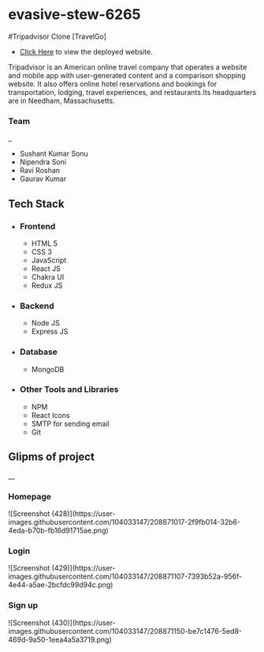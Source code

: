 # evasive-stew-6265
#Tripadvisor Clone [TravelGo]


* [Click Here](https://tripadvisor-rsoni2843.web.app/) to view the deployed website.

<p>
Tripadvisor is an American online travel company that operates a website and mobile app with user-generated content and a comparison shopping website. It also offers online hotel reservations and bookings for transportation, lodging, travel experiences, and restaurants.Its headquarters are in Needham, Massachusetts. 
</p>


<h3>Team</h3>
_
 <ul>
        <li>Sushant Kumar Sonu</li>
        <li>Nipendra Soni</li>
        <li>Ravi Roshan</li>
        <li>Gaurav Kumar</li>
       
  </ul>
  



## Tech Stack
 - ### Frontend 
   * HTML 5
   * CSS 3
   * JavaScript
   * React JS
   * Chakra UI
   * Redux JS 

 - ### Backend

   * Node JS
   * Express JS

 - ### Database
   * MongoDB

 - ### Other Tools and Libraries 
   * NPM
   * React Icons
   * SMTP for sending email
   * Git



 ## Glipms of project
__

   <h3>Homepage</h3>
![Screenshot (428)](https://user-images.githubusercontent.com/104033147/208871017-2f9fb014-32b6-4eda-b70b-fb16d91715ae.png)


 <h3>Login</h3>
![Screenshot (429)](https://user-images.githubusercontent.com/104033147/208871107-7393b52a-956f-4e44-a5ae-2bcfdc99d94c.png)




   <h3>Sign up</h3>
![Screenshot (430)](https://user-images.githubusercontent.com/104033147/208871150-be7c1476-5ed8-469d-9a50-1eea4a5a3719.png)





